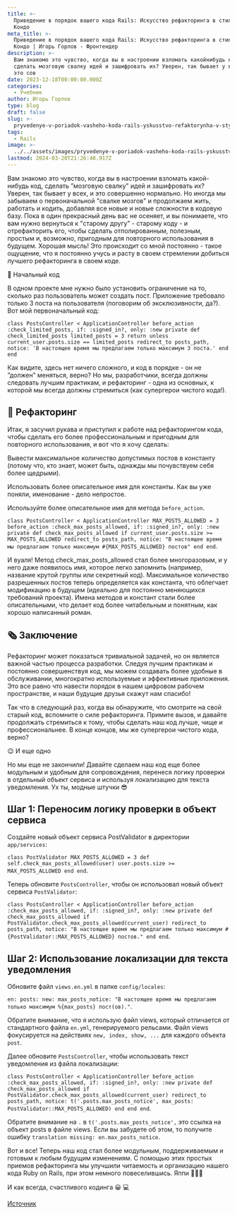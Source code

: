 ```yaml
---
title: >-
  Приведение в порядок вашего кода Rails: Искусство рефакторинга в стиле Мари
  Кондо
meta_title: >-
  Приведение в порядок вашего кода Rails: Искусство рефакторинга в стиле Мари
  Кондо | Игорь Горлов - Фронтeндер
description: >-
  Вам знакомо это чувство, когда вы в настроении взломать какойнибудь код,
  сделать мозговую свалку идей и зашифровать их? Уверен, так бывает у всех, и
  это сов
date: 2023-12-18T00:00:00.000Z
categories:
  - Учебник
author: Игорь Горлов
type: blog
draft: false
slug: >-
  pryvedenye-v-poriadok-vasheho-koda-rails-yskusstvo-refaktorynha-v-style-mary-kondo
tags:
  - Rails
image: >-
  ../../assets/images/pryvedenye-v-poriadok-vasheho-koda-rails-yskusstvo-refaktorynha-v-style-mary-kondo-Dec-18-2023.avif
lastmod: 2024-03-20T21:26:48.917Z
---
```


Вам знакомо это чувство, когда вы в настроении взломать какой-нибудь код, сделать ”мозговую свалку" идей и зашифровать их? Уверен, так бывает у всех, и это совершенно нормально. Но иногда мы забываем о первоначальной "свалке мозгов" и продолжаем жить, работать и кодить, добавляя все новые и новые сложности в кодовую базу. Пока в один прекрасный день вас не осеняет, и вы понимаете, что вам нужно вернуться к "старому другу" - старому коду - и отрефакторить его, чтобы сделать отполированным, полезным, простым и, возможно, пригодным для повторного использования в будущем. Хорошая мысль! Это происходит со мной постоянно - такое ощущение, что я постоянно учусь и расту в своем стремлении добиться лучшего рефакторинга в своем коде.

🏁 Начальный код

В одном проекте мне нужно было установить ограничение на то, сколько раз пользователь может создать пост. Приложение требовало только 3 поста на пользователя (поговорим об эксклюзивности, да?). Вот мой первоначальный код:

`class PostsController < ApplicationController before_action :check_limited_posts, if: :signed_in?, only: :new private def check_limited_posts limited_posts = 3 return unless current_user.posts.size == limited_posts redirect_to posts_path, notice: 'В настоящее время мы предлагаем только максимум 3 поста.' end end`

Как видите, здесь нет ничего сложного, и код в порядке - он не ”должен" меняться, верно? Но мы, разработчики, всегда должны следовать лучшим практикам, и рефакторинг - одна из основных, к которой мы всегда должны стремиться (как супергерои чистого кода!).

## 🧹 Рефакторинг

Итак, я засучил рукава и приступил к работе над рефакторингом кода, чтобы сделать его более профессиональным и пригодным для повторного использования, и вот что я хочу сделать:

Вывести максимальное количество допустимых постов в константу (потому что, кто знает, может быть, однажды мы почувствуем себя более щедрыми).

Использовать более описательное имя для константы. Как вы уже поняли, именование - дело непростое.

Используйте более описательное имя для метода `before_action`.

`class PostsController < ApplicationController MAX_POSTS_ALLOWED = 3 before_action :check_max_posts_allowed, if: :signed_in?, only: :new private def check_max_posts_allowed if current_user.posts.size >= MAX_POSTS_ALLOWED redirect_to posts_path, notice: "В настоящее время мы предлагаем только максимум #{MAX_POSTS_ALLOWED} постов" end end`.

И вуаля! Метод check_max_posts_allowed стал более многоразовым, и у него даже появилось имя, которое легко запомнить (например, название крутой группы или секретный код). Максимальное количество разрешенных постов теперь определяется как константа, что облегчает модификацию в будущем (идеально для постоянно меняющихся требований проекта). Имена методов и констант стали более описательными, что делает код более читабельным и понятным, как хорошо написанный роман.

## 🗞 Заключение

Рефакторинг может показаться тривиальной задачей, но он является важной частью процесса разработки. Следуя лучшим практикам и постоянно совершенствуя код, мы можем создавать более удобные в обслуживании, многократно используемые и эффективные приложения. Это все равно что навести порядок в нашем цифровом рабочем пространстве, и наши будущие друзья скажут нам спасибо!

Так что в следующий раз, когда вы обнаружите, что смотрите на свой старый код, вспомните о силе рефакторинга. Примите вызов, и давайте продолжать стремиться к тому, чтобы сделать наш код лучше, чище и профессиональнее. В конце концов, мы же супергерои чистого кода, верно?

😉 И еще одно

Но мы еще не закончили! Давайте сделаем наш код еще более модульным и удобным для сопровождения, перенеся логику проверки в отдельный объект сервиса и используя локализацию для текста уведомления. Ух ты, модные штучки 😎

## Шаг 1: Переносим логику проверки в объект сервиса

Создайте новый объект сервиса PostValidator в директории `app/services`:

`class PostValidator MAX_POSTS_ALLOWED = 3 def self.check_max_posts_allowed(user) user.posts.size >= MAX_POSTS_ALLOWED end end`.

Теперь обновите `PostsController`, чтобы он использовал новый объект сервиса `PostValidator`:

`class PostsController < ApplicationController before_action :check_max_posts_allowed, if: :signed_in?, only: :new private def check_max_posts_allowed if PostValidator.check_max_posts_allowed(current_user) redirect_to posts_path, notice: "В настоящее время мы предлагаем только максимум #{PostValidator::MAX_POSTS_ALLOWED} постов." end end`.

## Шаг 2: Использование локализации для текста уведомления

Обновите файл `views.en.yml` в папке `config/locales`:

`en: posts: new: max_posts_notice: "В настоящее время мы предлагаем только максимум %{max_posts} пост(ов)."`.

Обратите внимание, что я использую файл views, который отличается от стандартного файла `en.yml`, генерируемого рельсами. Файл views фокусируется на действиях `new, index, show, ...` для каждого объекта `post`.

Далее обновите `PostsController`, чтобы использовать текст уведомления из файла локализации:

`class PostsController < ApplicationController before_action :check_max_posts_allowed, if: :signed_in?, only: :new private def check_max_posts_allowed if PostValidator.check_max_posts_allowed(current_user) redirect_to posts_path, notice: t('.posts.max_posts_notice', max_posts: PostValidator::MAX_POSTS_ALLOWED) end end end`.

Обратите внимание на `.` в `t('.posts.max_posts_notice',` это ссылка на объект posts в файле views. Если вы забудете об этом, то получите ошибку `translation missing: en.max_posts_notice`.

Вот и все! Теперь наш код стал более модульным, поддерживаемым и готовым к любым будущим изменениям. С помощью этих простых приемов рефакторинга мы улучшили читаемость и организацию нашего кода Ruby on Rails, при этом немного повеселившись. Яппи 👏🏼🤖

И как всегда, счастливого кодинга 😀 💻

[Источник](https://dev.to/ahmednadar/tidying-up-your-rails-code-the-art-of-refactoring-marie-kondo-style-4lgd)
